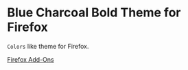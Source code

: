 # Blue Charcoal Bold Theme for Firefox

`Colors` like theme for Firefox.

[Firefox Add-Ons](https://addons.mozilla.org/en-US/firefox/addon/blue-charcoal-bold/)